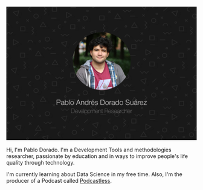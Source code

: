 [![Pablo Andrés Dorado Suárez](https://raw.githubusercontent.com/pandres95/pandres95/master/background.png)](https://pablodorado.com)

Hi, I'm Pablo Dorado. I'm a Development Tools and methodologies researcher, passionate by education and in ways to improve people's life quality through technology.

I'm currently learning about Data Science in my free time. Also, I'm the producer of a Podcast called [Podcastless](https://podcastless.com).

<!--
**pandres95/pandres95** is a ✨ _special_ ✨ repository because its `README.md` (this file) appears on your GitHub profile.

Here are some ideas to get you started:

- 🌱 I’m currently learning ...
- 👯 I’m looking to collaborate on ...
- 🤔 I’m looking for help with ...
- 💬 Ask me about ...
- 📫 How to reach me: ...
- 😄 Pronouns: ...
- ⚡ Fun fact: ...
-->

